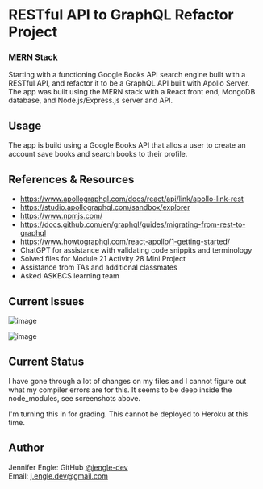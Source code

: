 # RESTful API to GraphQL Refactor Project

### MERN Stack
Starting with a functioning Google Books API search engine built with a RESTful API, and refactor it to be a GraphQL API built with Apollo Server. The app was built using the MERN stack with a React front end, MongoDB database, and Node.js/Express.js server and API. 

## Usage
The app is build using a Google Books API that allos a user to create an account save books and search books to their profile. 

## References & Resources
* https://www.apollographql.com/docs/react/api/link/apollo-link-rest
* https://studio.apollographql.com/sandbox/explorer
* https://www.npmjs.com/
* https://docs.github.com/en/graphql/guides/migrating-from-rest-to-graphql
* https://www.howtographql.com/react-apollo/1-getting-started/
* ChatGPT for assistance with validating code snippits and terminology
* Solved files for Module 21 Activity 28 Mini Project
* Assistance from TAs and additional classmates
* Asked ASKBCS learning team

## Current Issues
![image](https://github.com/jengle-dev/probable-guacamole/assets/117794203/8061b895-8011-40af-bb38-cc71fa07d57f)

![image](https://github.com/jengle-dev/probable-guacamole/assets/117794203/ed30f40d-19c0-45d7-a382-251f47ee7973)

## Current Status
I have gone through a lot of changes on my files and I cannot figure out what my compiler errors are for this. It seems to be deep inside the node_modules, see screenshots above. 

I'm turning this in for grading. This cannot be deployed to Heroku at this time. 

## Author
Jennifer Engle: GitHub <a href="https://github.com/jengle-dev">@jengle-dev</a>
</br>
Email: <a href="mailto:j.engle.dev@gmail.com">j.engle.dev@gmail.com</a>
<!-- 
## Support
If there are issues with the site, please reach out to me, Jennifer Engle, at j.engle.dev@gmail.com and reference the site's URL. Please provide any screenshots and behavior along with your browser information. -->